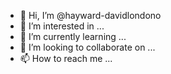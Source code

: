 - 👋 Hi, I’m @hayward-davidlondono
- 👀 I’m interested in ...
- 🌱 I’m currently learning ...
- 💞️ I’m looking to collaborate on ...
- 📫 How to reach me ...

<!---
hayward-davidlondono/hayward-davidlondono is a ✨ special ✨ repository because its `README.md` (this file) appears on your GitHub profile.
You can click the Preview link to take a look at your changes.
--->
